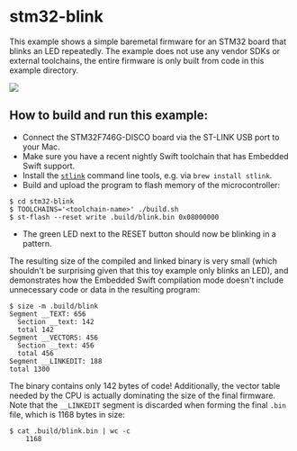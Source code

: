 # stm32-blink

This example shows a simple baremetal firmware for an STM32 board that blinks an LED repeatedly. The example does not use any vendor SDKs or external toolchains, the entire firmware is only built from code in this example directory.

<img src="https://github.com/apple/swift-embedded-examples/assets/1186214/739e98fd-a438-4a64-a7aa-9dddee25034b">

## How to build and run this example:

- Connect the STM32F746G-DISCO board via the ST-LINK USB port to your Mac.
- Make sure you have a recent nightly Swift toolchain that has Embedded Swift support.
- Install the [`stlink`](https://github.com/stlink-org/stlink) command line tools, e.g. via `brew install stlink`.
- Build and upload the program to flash memory of the microcontroller:
```console
$ cd stm32-blink
$ TOOLCHAINS='<toolchain-name>' ./build.sh
$ st-flash --reset write .build/blink.bin 0x08000000
```
- The green LED next to the RESET button should now be blinking in a pattern.

The resulting size of the compiled and linked binary is very small (which shouldn't be surprising given that this toy example only blinks an LED), and demonstrates how the Embedded Swift compilation mode doesn't include unnecessary code or data in the resulting program:

```console
$ size -m .build/blink
Segment __TEXT: 656
  Section __text: 142
  total 142
Segment __VECTORS: 456
  Section __text: 456
  total 456
Segment __LINKEDIT: 188
total 1300
```

The binary contains only 142 bytes of code! Additionally, the vector table needed by the CPU is actually dominating the size of the final firmware. Note that the `__LINKEDIT` segment is discarded when forming the final `.bin` file, which is 1168 bytes in size:

```console
$ cat .build/blink.bin | wc -c
    1168
```
